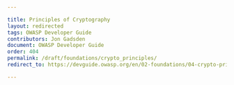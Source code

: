 ```yaml
---

title: Principles of Cryptography
layout: redirected
tags: OWASP Developer Guide
contributors: Jon Gadsden
document: OWASP Developer Guide
order: 404
permalink: /draft/foundations/crypto_principles/
redirect_to: https://devguide.owasp.org/en/02-foundations/04-crypto-principles/

---
```

